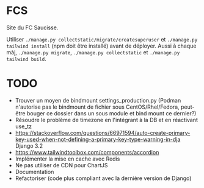 # FCS

Site du FC Saucisse.

Utiliser `./manage.py collectstatic/migrate/createsuperuser` et `./manage.py tailwind install` (npm doit être installé) avant de déployer. Aussi à chaque màj, `./manage.py migrate`, `./manage.py collectstatic` et `./manage.py tailwind build`.

# TODO

* Trouver un moyen de bindmount settings\_production.py (Podman n'autorise pas le bindmount de fichier sous CentOS/Rhel/Fedora, peut-être bouger ce dossier dans un sous module et bind mount ce dernier?)
* Résoudre le problème de timezone en l'intégrant à la DB et en réactivant use\_tz
* https://stackoverflow.com/questions/66971594/auto-create-primary-key-used-when-not-defining-a-primary-key-type-warning-in-dja Django 3.2
* https://www.tailwindtoolbox.com/components/accordion
* Implémenter la mise en cache avec Redis
* Ne pas utiliser de CDN pour ChartJS
* Documentation
* Refactoriser (code plus compliant avec la dernière version de Django)

